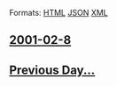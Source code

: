 
Formats: [HTML](2001/02/8/index.html)  [JSON](2001/02/8/index.json)  [XML](2001/02/8/index.xml)  

## [2001-02-8](/news/2001/02/8/index.md)

## [Previous Day...](/news/2001/02/7/index.md)

